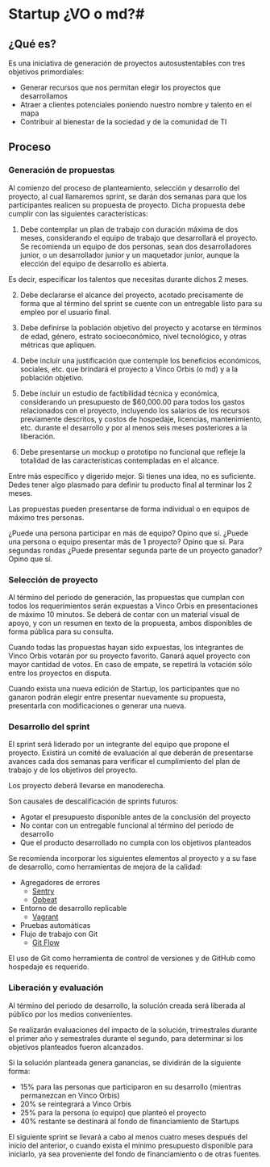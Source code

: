 # Startup ¿VO o md?#

## ¿Qué es? ##

Es una iniciativa de generación de proyectos autosustentables con tres
objetivos primordiales:

+ Generar recursos que nos permitan elegir los proyectos que desarrollamos
+ Atraer a clientes potenciales poniendo nuestro nombre y talento en el mapa
+ Contribuir al bienestar de la sociedad y de la comunidad de TI

## Proceso ##

### Generación de propuestas ###

Al comienzo del proceso de planteamiento, selección y desarrollo del proyecto,
al cual llamaremos sprint, se darán dos semanas para que los participantes
realicen su propuesta de proyecto. Dicha propuesta debe cumplir con las
siguientes características:

1. Debe contemplar un plan de trabajo con duración máxima de dos meses,
considerando el equipo de trabajo que desarrollará el proyecto. Se recomienda un
equipo de dos personas, sean dos desarrolladores junior, o un desarrollador
junior y un maquetador junior, aunque la elección del equipo de desarrollo es
abierta.

Es decir, especificar los talentos que necesitas durante dichos 2 meses.

2. Debe declararse el alcance del proyecto, acotado precisamente de forma que al
término del sprint se cuente con un entregable listo para su empleo por el
usuario final.

3. Debe definirse la población objetivo del proyecto y acotarse en términos de
edad, género, estrato socioeconómico, nivel tecnológico, y otras métricas que
apliquen.

4. Debe incluír una justificación que contemple los beneficios económicos,
sociales, etc. que brindará el proyecto a Vinco Orbis  (o md) y a la población objetivo.

5. Debe incluir un estudio de factibilidad técnica y económica, considerando un
presupuesto de $60,000.00 para todos los gastos relacionados con el proyecto,
incluyendo los salarios de los recursos previamente descritos, y costos de
hospedaje, licencias, mantenimiento, etc. durante el desarrollo y por al menos
seis meses posteriores a la liberación.

6. Debe presentarse un mockup o prototipo no funcional que refleje la totalidad
de las características contempladas en el alcance.

Entre más específico y digerido mejor. Si tienes una idea, no es suficiente. Dedes tener algo plasmado para definir tu producto final al terminar los 2 meses.

Las propuestas pueden presentarse de forma individual o en equipos de máximo
tres personas.

¿Puede una persona participar en más de equipo? Opino que sí.
¿Puede una persona o equipo presentar más de 1 proyecto? Opino que sí.
Para segundas rondas ¿Puede presentar segunda parte de un proyecto ganador? Opino que sí.


### Selección de proyecto ###

Al término del periodo de generación, las propuestas que cumplan con todos los
requerimientos serán expuestas a Vinco Orbis en presentaciones de máximo 10
minutos. Se deberá de contar con un material visual de apoyo, y con un resumen
en texto de la propuesta, ambos disponibles de forma pública para su consulta.

Cuando todas las propuestas hayan sido expuestas, los integrantes de Vinco Orbis
votarán por su proyecto favorito. Ganará aquel proyecto con mayor cantidad de
votos. En caso de empate, se repetirá la votación sólo entre los proyectos en
disputa.

Cuando exista una nueva edición de Startup, los participantes que no ganaron
podrán elegir entre presentar nuevamente su propuesta, presentarla con
modificaciones o generar una nueva.


### Desarrollo del sprint ###

El sprint será liderado por un integrante del equipo que propone el proyecto.
Existirá un comité de evaluación al que deberán de presentarse avances cada dos
semanas para verificar el cumplimiento del plan de trabajo y de los objetivos
del proyecto.

Los proyecto deberá llevarse en manoderecha.

Son causales de descalificación de sprints futuros:

+ Agotar el presupuesto disponible antes de la conclusión del proyecto
+ No contar con un entregable funcional al término del periodo de desarrollo
+ Que el producto desarrollado no cumpla con los objetivos planteados

Se recomienda incorporar los siguientes elementos al proyecto y a su fase de
desarrollo, como herramientas de mejora de la calidad:

+ Agregadores de errores
   + [Sentry](https://getsentry.com/)
   + [Opbeat](https://opbeat.com/)
+ Entorno de desarrollo replicable
   + [Vagrant](http://vagrantup.com/)
+ Pruebas automáticas
+ Flujo de trabajo con Git
   + [Git Flow](http://nvie.com/posts/a-successful-git-branching-model/)

El uso de Git como herramienta de control de versiones y de GitHub como
hospedaje es requerido.

### Liberación y evaluación ###

Al término del periodo de desarrollo, la solución creada será liberada al
público por los medios convenientes.

Se realizarán evaluaciones del impacto de la solución, trimestrales durante el
primer año y semestrales durante el segundo, para determinar si los objetivos
planteados fueron alcanzados.

Si la solución planteada genera ganancias, se dividirán de la siguiente forma:

+ 15% para las personas que participaron en su desarrollo (mientras permanezcan
   en Vinco Orbis)
+ 20% se reintegrará a Vinco Orbis
+ 25% para la persona (o equipo) que planteó el proyecto
+ 40% restante se destinará al fondo de financiamiento de Startups

El siguiente sprint se llevará a cabo al menos cuatro meses después del inicio
del anterior, o cuando exista el mínimo presupuesto disponible para iniciarlo,
ya sea proveniente del fondo de financiamiento o de otras fuentes.
